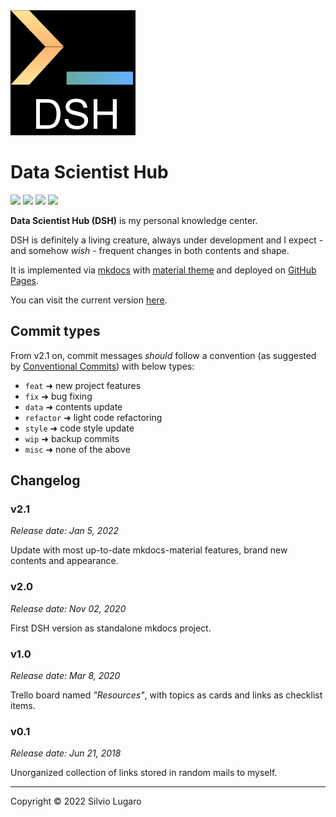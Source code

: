 <img src="./docs/assets/dsh_minimal.png" width="200"/>

# Data Scientist Hub

![](https://img.shields.io/github/languages/code-size/a-slice-of-py/data-scientist-hub)
![](https://img.shields.io/tokei/lines/github/a-slice-of-py/data-scientist-hub)
![](https://img.shields.io/github/last-commit/a-slice-of-py/data-scientist-hub)
![](https://img.shields.io/github/commits-since/a-slice-of-py/data-scientist-hub/latest)


**Data Scientist Hub (DSH)** is my personal knowledge center. 

DSH is definitely a living creature, always under development and I expect - and somehow _wish_ - frequent changes in both contents and shape.

It is implemented via [mkdocs](https://www.mkdocs.org/) with [material theme](https://squidfunk.github.io/mkdocs-material/) and deployed on [GitHub Pages](https://pages.github.com/).

You can visit the current version [here](http://a-slice-of-py.github.io/data-scientist-hub/).

## Commit types

From v2.1 on, commit messages _should_ follow a convention (as suggested by [Conventional Commits](https://www.conventionalcommits.org/en/v1.0.0/)) with below types:

- `feat` ➜ new project features
- `fix` ➜ bug fixing
- `data` ➜ contents update
- `refactor` ➜ light code refactoring
- `style` ➜ code style update
- `wip` ➜ backup commits
- `misc` ➜ none of the above

## Changelog

### v2.1

_Release date: Jan 5, 2022_

Update with most up-to-date mkdocs-material features, brand new contents and appearance.

### v2.0

_Release date: Nov 02, 2020_

First DSH version as standalone mkdocs project.

### v1.0

_Release date: Mar 8, 2020_

Trello board named _"Resources"_, with topics as cards and links as checklist items.

### v0.1

_Release date: Jun 21, 2018_

Unorganized collection of links stored in random mails to myself.


---

Copyright &copy; 2022 Silvio Lugaro

